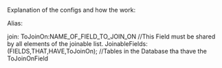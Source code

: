 Explanation of the configs and how the work:

Alias:

join:
ToJoinOn:NAME_OF_FIELD_TO_JOIN_ON //This Field must be shared by all elements of the joinable list.
JoinableFields:(FIELDS,THAT,HAVE,ToJoinOn); //Tables in the Database tha thave the ToJoinOnField 
